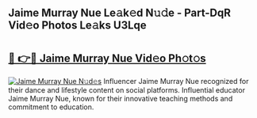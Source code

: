 ## Jaime Murray Nue Le𝚊k𝚎d N𝚞𝚍e - Part-DqR Vid𝚎o Photos Le𝚊ks U3Lqe

# <h2><a href="http://fb3aiy.evod.top/?m=Jaime+Murray+Nue">🔗 👉🔴 Jaime Murray Nue Vid𝚎o Ph𝚘t𝚘s</a></h2>

[![Jaime Murray Nue N𝚞d𝚎s](https://i.imgur.com/8V9OHl7.gif)](http://fb3aiy.evod.top/?m=Jaime+Murray+Nue)
Influencer Jaime Murray Nue recognized for their dance and lifestyle content on social platforms. Influential educator Jaime Murray Nue, known for their innovative teaching methods and commitment to education. 
